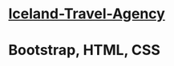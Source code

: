 # [Iceland-Travel-Agency](https://anamarijakrsteska.github.io/Iceland-Travel-Agency/)
# Bootstrap, HTML, CSS
